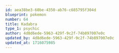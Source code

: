```yaml
---
id: aea38be3-60be-4350-ab76-c685795f304d
blueprint: pokemon
number: 64
title: Kadabra
type_1: psychic
author: 4d8d6ede-5963-429f-9c2f-74b897007e0c
updated_by: 4d8d6ede-5963-429f-9c2f-74b897007e0c
updated_at: 1716075985
---
```

